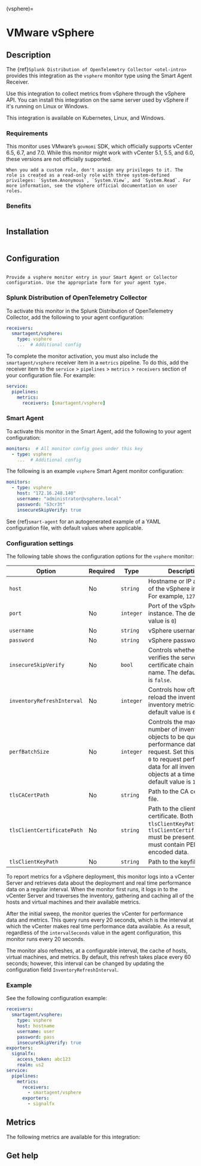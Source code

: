 (vsphere)=

# VMware vSphere
<meta name="description" content="Documentation on the vsphere monitor">

## Description

The {ref}`Splunk Distribution of OpenTelemetry Collector <otel-intro>` provides this integration as the `vsphere` monitor type using the Smart Agent Receiver.

Use this integration to collect metrics from vSphere through the vSphere API. You can install this integration on the same server used by vSphere if it's running on Linux or Windows.

This integration is available on Kubernetes, Linux, and Windows.

### Requirements

This monitor uses VMware’s `govmomi` SDK, which officially supports vCenter 6.5, 6.7, and 7.0. While this monitor might work with vCenter 5.1, 5.5, and 6.0, these versions are not officially supported.

```{note}
When you add a custom role, don't assign any privileges to it. The role is created as a read-only role with three system-defined privileges: `System.Anonymous`, `System.View`, and `System.Read`. For more information, see the vSphere official documentation on user roles.
```

### Benefits

```{include} /_includes/benefits.md
```

## Installation

```{include} /_includes/collector-installation.md
```

## Configuration

```{include} /_includes/configuration.md
```

```{note}
Provide a vsphere monitor entry in your Smart Agent or Collector configuration. Use the appropriate form for your agent type.
```

### Splunk Distribution of OpenTelemetry Collector

To activate this monitor in the Splunk Distribution of OpenTelemetry Collector, add the following to your agent configuration:

```yaml
receivers:
  smartagent/vsphere:
    type: vsphere
    ...  # Additional config
```

To complete the monitor activation, you must also include the `smartagent/vsphere` receiver item in a `metrics` pipeline. To do this, add the receiver item to the `service` > `pipelines` > `metrics` > `receivers` section of your configuration file. For example:

```yaml
service:
  pipelines:
    metrics:
      receivers: [smartagent/vsphere]
```

### Smart Agent

To activate this monitor in the Smart Agent, add the following to your agent configuration:

```yaml
monitors:  # All monitor config goes under this key
  - type: vsphere
    ...  # Additional config
```

The following is an example `vsphere` Smart Agent monitor configuration:

```yaml
monitors:
  - type: vsphere
    host: "172.16.248.140"
    username: "administrator@vsphere.local"
    password: "S3cr3t"
    insecureSkipVerify: true
```

See {ref}`smart-agent` for an autogenerated example of a YAML configuration file, with default values where applicable.

### Configuration settings

The following table shows the configuration options for the `vsphere` monitor:

| Option | Required | Type | Description |
| --- | --- | --- | --- |
| `host` | No | `string` | Hostname or IP address of the vSphere instance. For example, `127.0.0.1`. |
| `port` | No | `integer` | Port of the vSphere instance. The default value is `0`) |
| `username` | No | `string` | vSphere username. |
| `password` | No | `string` | vSphere password. |
| `insecureSkipVerify` | No | `bool` | Controls whether a client verifies the server's certificate chain and host name. The default value is `false`. |
| `inventoryRefreshInterval` | No | `integer` | Controls how often to reload the inventory and inventory metrics. The default value is `60s`. |
| `perfBatchSize` | No | `integer` | Controls the maximum number of inventory objects to be queried for performance data per request. Set this value to `0` to request performance data for all inventory objects at a time. The default value is `10`. |
| `tlsCACertPath` | No | `string` | Path to the CA certificate file. |
| `tlsClientCertificatePath` | No | `string` | Path to the client certificate. Both `tlsClientKeyPath` and `tlsClientCertificatePath` must be present. The files must contain PEM encoded data. |
| `tlsClientKeyPath` | No | `string` | Path to the keyfile. |

To report metrics for a vSphere deployment, this monitor logs into a vCenter Server and retrieves data about the deployment and real time performance data on a regular interval. When the monitor first runs, it logs in to the vCenter Server and traverses the inventory, gathering and caching all of the hosts and virtual machines and their available metrics.

After the initial sweep, the monitor queries the vCenter for performance data and metrics. This query runs every 20 seconds, which is the interval at which the vCenter makes real time performance data available. As a result, regardless of the `intervalSeconds` value in the agent configuration, this monitor runs every 20 seconds.

The monitor also refreshes, at a configurable interval, the cache of hosts, virtual machines, and metrics. By default, this refresh takes place every 60 seconds; however, this interval can be changed by updating the configuration field `InventoryRefreshInterval`.

### Example

See the following configuration example:

```yaml
receivers:
  smartagent/vsphere:
    type: vsphere
    host: hostname
    username: user
    password: pass
    insecureSkipVerify: true
exporters:
  signalfx:
    access_token: abc123
    realm: us2
service:
  pipelines:
    metrics:
      receivers:
        - smartagent/vsphere
      exporters:
        - signalfx
```

## Metrics

The following metrics are available for this integration:

<div class="metrics-yaml" url="https://raw.githubusercontent.com/signalfx/integrations/master/vsphere/metrics.yaml"></div>

## Get help

```{include} /_includes/troubleshooting.md
```